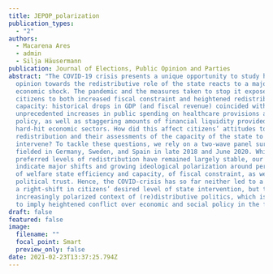 ```yaml
---
title: JEPOP_polarization
publication_types:
  - "2"
authors:
  - Macarena Ares
  - admin
  - Silja Häusermann
publication: Journal of Elections, Public Opinion and Parties
abstract: "The COVID-19 crisis presents a unique opportunity to study how public
  opinion towards the redistributive role of the state reacts to a major
  economic shock. The pandemic and the measures taken to stop it exposed
  citizens to both increased fiscal constraint and heightened redistributive
  capacity: historical drops in GDP (and fiscal revenue) coincided with
  unprecedented increases in public spending on healthcare provisions and social
  policy, as well as staggering amounts of financial liquidity provided to
  hard-hit economic sectors. How did this affect citizens’ attitudes towards
  redistribution and their assessments of the capacity of the state to
  intervene? To tackle these questions, we rely on a two-wave panel survey
  fielded in Germany, Sweden, and Spain in late 2018 and June 2020. While
  preferred levels of redistribution have remained largely stable, our results
  indicate major shifts and growing ideological polarization around perceptions
  of welfare state efficiency and capacity, of fiscal constraint, as well as on
  political trust. Hence, the COVID-crisis has so far neither led to a left- nor
  a right-shift in citizens’ desired level of state intervention, but to an
  increasingly polarized context of (re)distributive politics, which is likely
  to imply heightened conflict over economic and social policy in the future."
draft: false
featured: false
image:
  filename: ""
  focal_point: Smart
  preview_only: false
date: 2021-02-23T13:37:25.794Z
---
```


